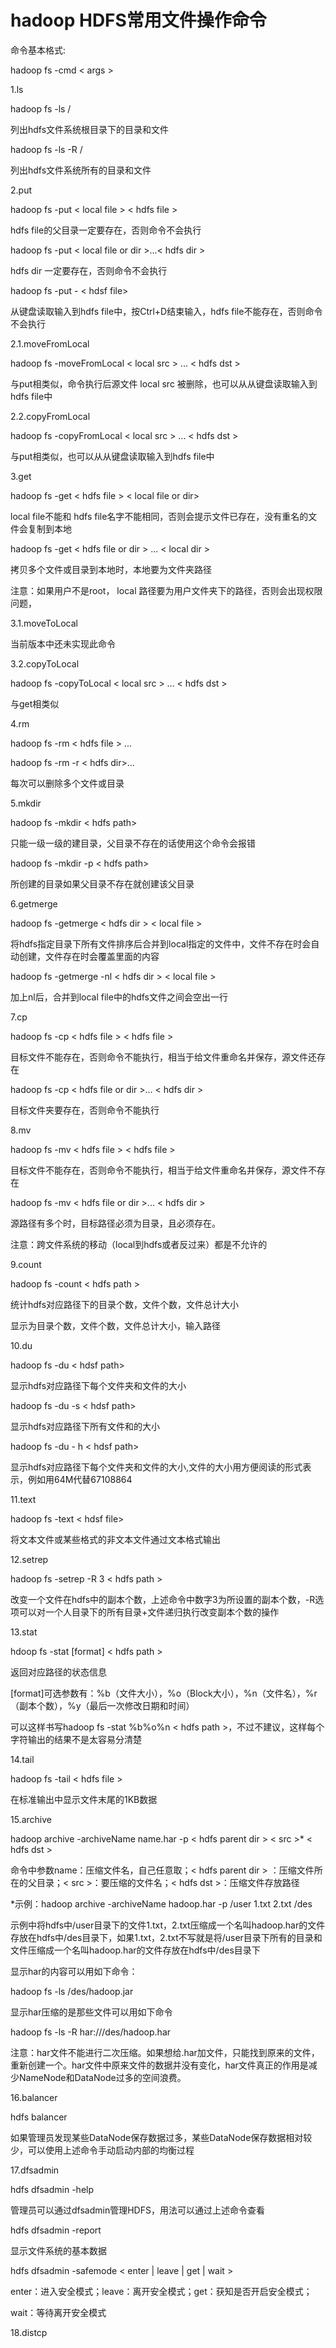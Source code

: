 # hadoop HDFS常用文件操作命令

命令基本格式:

hadoop fs -cmd &lt; args &gt;

1.ls

hadoop fs -ls  /

列出hdfs文件系统根目录下的目录和文件



hadoop fs -ls -R /

列出hdfs文件系统所有的目录和文件



2.put

hadoop fs -put &lt; local file &gt; &lt; hdfs file &gt;

hdfs file的父目录一定要存在，否则命令不会执行



hadoop fs -put  &lt; local file or dir &gt;...&lt; hdfs dir &gt;

hdfs dir 一定要存在，否则命令不会执行



hadoop fs -put - &lt; hdsf  file&gt;

从键盘读取输入到hdfs file中，按Ctrl+D结束输入，hdfs file不能存在，否则命令不会执行



2.1.moveFromLocal



hadoop fs -moveFromLocal  &lt; local src &gt; ... &lt; hdfs dst &gt;

与put相类似，命令执行后源文件 local src 被删除，也可以从从键盘读取输入到hdfs file中



2.2.copyFromLocal



hadoop fs -copyFromLocal  &lt; local src &gt; ... &lt; hdfs dst &gt;

与put相类似，也可以从从键盘读取输入到hdfs file中



3.get

hadoop fs -get &lt; hdfs file &gt; &lt; local file or dir&gt;

local file不能和 hdfs file名字不能相同，否则会提示文件已存在，没有重名的文件会复制到本地



hadoop fs -get &lt; hdfs file or dir &gt; ... &lt; local  dir &gt;

拷贝多个文件或目录到本地时，本地要为文件夹路径

注意：如果用户不是root， local 路径要为用户文件夹下的路径，否则会出现权限问题，



3.1.moveToLocal



当前版本中还未实现此命令



3.2.copyToLocal



hadoop fs -copyToLocal &lt; local src &gt; ... &lt; hdfs dst &gt;

与get相类似



4.rm

hadoop fs -rm &lt; hdfs file &gt; ...

hadoop fs -rm -r &lt; hdfs dir&gt;...

每次可以删除多个文件或目录



5.mkdir

hadoop fs -mkdir &lt; hdfs path&gt;

只能一级一级的建目录，父目录不存在的话使用这个命令会报错



hadoop fs -mkdir -p &lt; hdfs path&gt; 

所创建的目录如果父目录不存在就创建该父目录



6.getmerge

hadoop fs -getmerge &lt; hdfs dir &gt;  &lt; local file &gt;

将hdfs指定目录下所有文件排序后合并到local指定的文件中，文件不存在时会自动创建，文件存在时会覆盖里面的内容



hadoop fs -getmerge -nl  &lt; hdfs dir &gt;  &lt; local file &gt;

加上nl后，合并到local file中的hdfs文件之间会空出一行



7.cp

hadoop fs -cp  &lt; hdfs file &gt;  &lt; hdfs file &gt;

目标文件不能存在，否则命令不能执行，相当于给文件重命名并保存，源文件还存在

hadoop fs -cp &lt; hdfs file or dir &gt;... &lt; hdfs dir &gt;



目标文件夹要存在，否则命令不能执行



8.mv

hadoop fs -mv &lt; hdfs file &gt;  &lt; hdfs file &gt;

目标文件不能存在，否则命令不能执行，相当于给文件重命名并保存，源文件不存在



hadoop fs -mv  &lt; hdfs file or dir &gt;...  &lt; hdfs dir &gt;

源路径有多个时，目标路径必须为目录，且必须存在。

注意：跨文件系统的移动（local到hdfs或者反过来）都是不允许的



9.count

hadoop fs -count &lt; hdfs path &gt;

统计hdfs对应路径下的目录个数，文件个数，文件总计大小

显示为目录个数，文件个数，文件总计大小，输入路径



10.du

hadoop fs -du &lt; hdsf path&gt; 

显示hdfs对应路径下每个文件夹和文件的大小



hadoop fs -du -s &lt; hdsf path&gt; 

显示hdfs对应路径下所有文件和的大小



hadoop fs -du - h &lt; hdsf path&gt; 

显示hdfs对应路径下每个文件夹和文件的大小,文件的大小用方便阅读的形式表示，例如用64M代替67108864



11.text

hadoop fs -text &lt; hdsf file&gt;

将文本文件或某些格式的非文本文件通过文本格式输出



12.setrep

hadoop fs -setrep -R 3 &lt; hdfs path &gt;

改变一个文件在hdfs中的副本个数，上述命令中数字3为所设置的副本个数，-R选项可以对一个人目录下的所有目录+文件递归执行改变副本个数的操作



13.stat

hdoop fs -stat \[format\] &lt; hdfs path &gt;

返回对应路径的状态信息

\[format\]可选参数有：%b（文件大小），%o（Block大小），%n（文件名），%r（副本个数），%y（最后一次修改日期和时间）

可以这样书写hadoop fs -stat %b%o%n &lt; hdfs path &gt;，不过不建议，这样每个字符输出的结果不是太容易分清楚



14.tail

hadoop fs -tail &lt; hdfs file &gt;

在标准输出中显示文件末尾的1KB数据



15.archive

hadoop archive -archiveName name.har -p &lt; hdfs parent dir &gt; &lt; src &gt;\* &lt; hdfs dst &gt;

命令中参数name：压缩文件名，自己任意取；&lt; hdfs parent dir &gt; ：压缩文件所在的父目录；&lt; src &gt;：要压缩的文件名；&lt; hdfs dst &gt;：压缩文件存放路径

\*示例：hadoop archive -archiveName hadoop.har -p /user 1.txt 2.txt /des

示例中将hdfs中/user目录下的文件1.txt，2.txt压缩成一个名叫hadoop.har的文件存放在hdfs中/des目录下，如果1.txt，2.txt不写就是将/user目录下所有的目录和文件压缩成一个名叫hadoop.har的文件存放在hdfs中/des目录下

显示har的内容可以用如下命令：



hadoop fs -ls /des/hadoop.jar

显示har压缩的是那些文件可以用如下命令



hadoop fs -ls -R har:///des/hadoop.har

注意：har文件不能进行二次压缩。如果想给.har加文件，只能找到原来的文件，重新创建一个。har文件中原来文件的数据并没有变化，har文件真正的作用是减少NameNode和DataNode过多的空间浪费。



16.balancer

hdfs balancer

如果管理员发现某些DataNode保存数据过多，某些DataNode保存数据相对较少，可以使用上述命令手动启动内部的均衡过程



17.dfsadmin

hdfs dfsadmin -help

管理员可以通过dfsadmin管理HDFS，用法可以通过上述命令查看

hdfs dfsadmin -report



显示文件系统的基本数据



hdfs dfsadmin -safemode &lt; enter \| leave \| get \| wait &gt;

enter：进入安全模式；leave：离开安全模式；get：获知是否开启安全模式；

wait：等待离开安全模式



18.distcp



